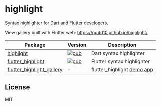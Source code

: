 # highlight

Syntax highlighter for Dart and Flutter developers.

View gallery built with Flutter web: https://pd4d10.github.io/highlight/

| Package                                                                                                | Version                                                                                              | Description                                                      |
| ------------------------------------------------------------------------------------------------------ | ---------------------------------------------------------------------------------------------------- | ---------------------------------------------------------------- |
| [highlight](https://github.com/pd4d10/highlight/tree/master/highlight)                                 | [![pub](https://img.shields.io/pub/v/highlight)](https://pub.dev/packages/highlight)                 | Dart syntax highlighter                                          |
| [flutter_highlight](https://github.com/pd4d10/highlight/tree/master/flutter_highlight)                 | [![pub](https://img.shields.io/pub/v/flutter_highlight)](https://pub.dev/packages/flutter_highlight) | Flutter syntax highlighter                                       |
| [flutter_highlight_gallery](https://github.com/pd4d10/highlight/tree/master/flutter_highlight_gallery) | -                                                                                                    | flutter_highlight [demo app](https://pd4d10.github.io/highlight) |

## License

MIT
